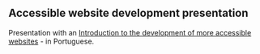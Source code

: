 Accessible website development presentation
---------

Presentation with an [Introduction to the development of more accessible websites](http://cesperanc.github.io/accessible-websites-presentation/) - in Portuguese.



